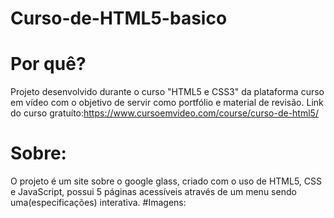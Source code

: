 # Curso-de-HTML5-basico
# Por quê?
Projeto desenvolvido durante o curso "HTML5 e CSS3" da plataforma curso em vídeo com o objetivo de servir como portfólio e material de revisão.
Link do curso gratuíto:https://www.cursoemvideo.com/course/curso-de-html5/
# Sobre:
 O projeto é um site sobre o google glass, criado com o uso de HTML5, CSS e JavaScript, possui 5 páginas acessíveis através de um menu sendo uma(especificações) interativa.
 #Imagens:
 
